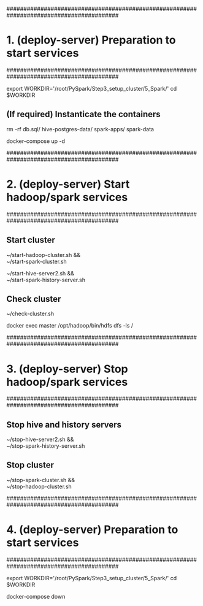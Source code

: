 #########################################################################################
# 1. (deploy-server) Preparation to start services
#########################################################################################

export WORKDIR='/root/PySpark/Step3_setup_cluster/5_Spark/'
cd $WORKDIR

## (If required) Instanticate the containers
rm -rf db.sql/ hive-postgres-data/ spark-apps/ spark-data

docker-compose up -d

#########################################################################################
# 2. (deploy-server) Start hadoop/spark services
#########################################################################################

## Start cluster
~/start-hadoop-cluster.sh && \
~/start-spark-cluster.sh

~/start-hive-server2.sh && \
~/start-spark-history-server.sh

## Check cluster
~/check-cluster.sh

docker exec master /opt/hadoop/bin/hdfs dfs -ls /


#########################################################################################
# 3. (deploy-server) Stop hadoop/spark services
#########################################################################################

## Stop hive and history servers
~/stop-hive-server2.sh && \
~/stop-spark-history-server.sh

## Stop cluster
~/stop-spark-cluster.sh && \
~/stop-hadoop-cluster.sh


#########################################################################################
# 4. (deploy-server) Preparation to start services
#########################################################################################

export WORKDIR='/root/PySpark/Step3_setup_cluster/5_Spark/'
cd $WORKDIR

docker-compose down